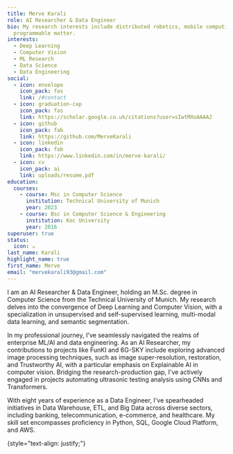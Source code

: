 ```yaml
---
title: Merve Karali
role: AI Researcher & Data Engineer
bio: My research interests include distributed robotics, mobile computing and
  programmable matter.
interests:
  - Deep Learning
  - Computer Vision
  - ML Research
  - Data Science
  - Data Engineering
social:
  - icon: envelope
    icon_pack: fas
    link: /#contact
  - icon: graduation-cap
    icon_pack: fas
    link: https://scholar.google.co.uk/citations?user=sIwtMXoAAAAJ
  - icon: github
    icon_pack: fab
    link: https://github.com/MerveKarali
  - icon: linkedin
    icon_pack: fab
    link: https://www.linkedin.com/in/merve-karali/
  - icon: cv
    icon_pack: ai
    link: uploads/resume.pdf
education:
  courses:
    - course: Msc in Computer Science
      institution: Technical University of Munich
      year: 2023
    - course: Bsc in Computer Science & Engineering
      institution: Koc University
      year: 2016
superuser: true
status:
  icon: ☕️
last_name: Karali
highlight_name: true
first_name: Merve
email: "mervekarali93@gmail.com"
---
```


I am an AI Researcher & Data Engineer, holding an M.Sc. degree in Computer Science from the Technical University of Munich. My research delves into the convergence of Deep Learning and Computer Vision, with a specialization in unsupervised and self-supervised learning, multi-modal data learning, and semantic segmentation.

In my professional journey, I've seamlessly navigated the realms of enterprise ML/AI and data engineering. As an AI Researcher, my contributions to projects like FunKI and 6G-SKY include exploring advanced image processing techniques, such as image super-resolution, restoration, and Trustworthy AI, with a particular emphasis on Explainable AI in computer vision. Bridging the research-production gap, I've actively engaged in projects automating ultrasonic testing analysis using CNNs and Transformers.

With eight years of experience as a Data Engineer, I've spearheaded initiatives in Data Warehouse, ETL, and Big Data across diverse sectors, including banking, telecommunication, e-commerce, and healthcare. My skill set encompasses proficiency in Python, SQL, Google Cloud Platform, and AWS.

{style="text-align: justify;"}
